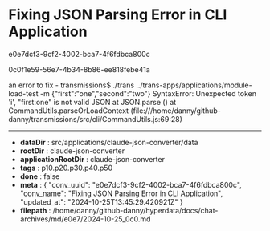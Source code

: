 # Fixing JSON Parsing Error in CLI Application

e0e7dcf3-9cf2-4002-bca7-4f6fdbca800c

0c0f1e59-56e7-4b34-8b86-ee818febe41a

an error to fix -
transmissions$ ./trans ../trans-apps/applications/module-load-test  -m {"first":"one","second":"two"}
SyntaxError: Unexpected token 'i', "first:one" is not valid JSON
    at JSON.parse (<anonymous>)
    at CommandUtils.parseOrLoadContext (file:///home/danny/github-danny/transmissions/src/cli/CommandUtils.js:69:28)

---

* **dataDir** : src/applications/claude-json-converter/data
* **rootDir** : claude-json-converter
* **applicationRootDir** : claude-json-converter
* **tags** : p10.p20.p30.p40.p50
* **done** : false
* **meta** : {
  "conv_uuid": "e0e7dcf3-9cf2-4002-bca7-4f6fdbca800c",
  "conv_name": "Fixing JSON Parsing Error in CLI Application",
  "updated_at": "2024-10-25T13:45:29.420921Z"
}
* **filepath** : /home/danny/github-danny/hyperdata/docs/chat-archives/md/e0e7/2024-10-25_0c0.md